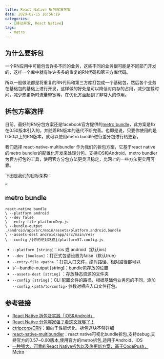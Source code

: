 ```yaml
---
title: React Native 拆包解决方案
date: 2020-02-15 16:56:19
categories:
  - [移动开发, React Native]
tags:
  - metro
---
```


## 为什么要拆包

一个RN应用中可能包含许多不同的业务，这些不同的业务很可能是不同部门开发的，这样一个库中就有许许多多的重复的RN代码和第三方库代码。

所以一般做法都是将重复的RN代码和第三方库打包成一个基础包，然后各个业务在基础包的基础上进行开发，这样做的好处是可以降低对内存的占用，减少加载时间，减少热更新时流量带宽等，在优化方面起到了非常大的作用。

<!--more-->

## 拆包方案选择

目前，最好的RN分包方案还是facebook官方提供的[metro bundle](https://facebook.github.io/metro/docs/en/getting-started)，此方案是fb在0.50版本引入的，并随着RN版本的迭代不断完善。也即是说，只要你使用的是0.50以上的RN版本，就可以使用metro bundle进行差分包进行热更新。

我们选择 react-native-multibundler 作为我们的拆包方案，它基于react native的metro bundler的配置化开发来处理分包，支持iOS和Android，metro bundler为官方打包的工具，使用官方分包方法更灵活稳定，比网上的一些方法更实用可靠。

下图是我们的目标架构：

<img src="https://i.loli.net/2019/10/12/AYqMTmdfp5jRlEi.png" style="zoom: 50%;" />

## metro bundle

```shell
react-native bundle
\ --platform android
\ --dev false
\ --entry-file platformDep.js
\ --bundle-output ./android/app/src/main/assets/platform.android.bundle
\ --assets-dest android/app/src/main/res/
\ --config /{你的绝对路径}/platform57.config.js
```

- `--platform [string]`：ios 或 android（默认ios）
- `--dev [boolean]`：打正式包请设置为false（默认true）
- `--entry-file <path>` ：打包入口文件，绝对路径、相对路径都可以
- s`--bundle-output [string]：bundle包存放的位置
- `--assets-dest [string]` ：存放静态资源的文件夹
- `--config [string]`：CLI 配置文件的路径，根据基础包业务包的不同，添加 `--config <path/to/config>` 参数对相应入口文件打包。

## 参考链接

- [React Native 拆包及实践「iOS&Android」](https://juejin.im/post/5cee0095f265da1b6d4006ec)
- [React Native 分包哪家强？看这文就够了！](https://www.zhuanzhi.ai/document/70cdd36e33264f337529e3a18c27215c)
- [ctripcorp/CRN](https://github.com/ctripcorp/CRN)：偏向于性能优化，拆包这块不够详细
- [react-native-multibundler](https://github.com/smallnew/react-native-multibundler)：react native可视化bundle拆包,支持debug,支持官方的0.57~0.60版本,使用官方的metro拆包,适用于Android、iOS
- [一种强大、可靠的React Native拆包以及热更新方案，基于CodePush，Metro](https://juejin.im/post/5d906e19f265da5b9c3cf2ea)
